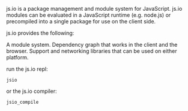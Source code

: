 js.io is a package management and module system for JavaScript. js.io
modules can be evaluated in a JavaScript runtime (e.g. node.js) or
precompiled into a single package for use on the client side.

js.io provides the following:

A module system.
Dependency graph that works in the client and the browser.
Support and networking libraries that can be used on either platform.

run the js.io repl:

    jsio

or the js.io compiler:

    jsio_compile
